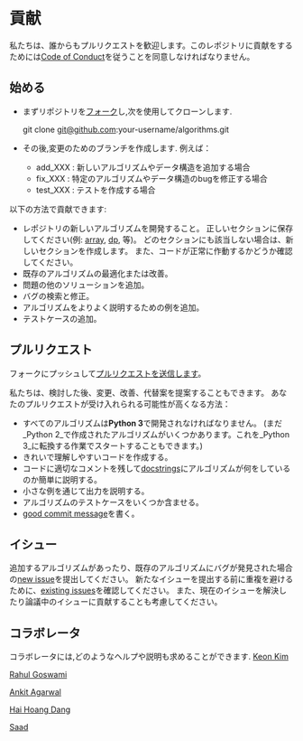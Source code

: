 # 貢献

私たちは、誰からもプルリクエストを歓迎します。このレポジトリに貢献をするためには[Code of Conduct](CODE_OF_CONDUCT.md)を従うことを同意しなければなりません。

## 始める

* まずリポジトリを[フォーク][fork]し,次を使用してクローンします.

    git clone git@github.com:your-username/algorithms.git  

* その後,変更のためのブランチを作成します. 例えば：
  * add_XXX : 新しいアルゴリズムやデータ構造を追加する場合  
  * fix_XXX : 特定のアルゴリズムやデータ構造のbugを修正する場合
  * test_XXX : テストを作成する場合

以下の方法で貢献できます:
- レポジトリの新しいアルゴリズムを開発すること。 正しいセクションに保存してください(例: [array](array), [dp](dp), 等)。 どのセクションにも該当しない場合は、新しいセクションを作成します。 また、コードが正常に作動するかどうか確認してください。
- 既存のアルゴリズムの最適化または改善。
- 問題の他のソリューションを追加。
- バグの検索と修正。
- アルゴリズムをよりよく説明するための例を追加。
- テストケースの追加。

## プルリクエスト
フォークにプッシュして[プルリクエストを送信します][pr]。

私たちは、検討した後、変更、改善、代替案を提案することもできます。
あなたのプルリクエストが受け入れられる可能性が高くなる方法：

* すべてのアルゴリズムは**Python 3**で開発されなければなりません。
(まだ_Python 2_で作成されたアルゴリズムがいくつかあります。これを_Python 3_に転換する作業でスタートすることもできます。)
* きれいで理解しやすいコードを作成する。
* コードに適切なコメントを残して[docstrings][docstr]にアルゴリズムが何をしているのか簡単に説明する。
* 小さな例を通じて出力を説明する。
* アルゴリズムのテストケースをいくつか含ませる。
* [good commit message][commit]を書く。


## イシュー
追加するアルゴリズムがあったり、既存のアルゴリズムにバグが発見された場合の[new issue][newissue]を提出してください。 新たなイシューを提出する前に重複を避けるために、[existing issues][issues]を確認してください。 また、現在のイシューを解決したり論議中のイシューに貢献することも考慮してください。

## コラボレータ
コラボレータには,どのようなヘルプや説明も求めることができます.
[Keon Kim](https://github.com/keon)

[Rahul Goswami](https://github.com/goswami-rahul)

[Ankit Agarwal](https://github.com/ankit167)

[Hai Hoang Dang](https://github.com/danghai)

[Saad](https://github.com/SaadBenn)

[fork]: https://help.github.com/articles/fork-a-repo/
[docstr]: https://www.python.org/dev/peps/pep-0257/#multi-line-docstrings
[commit]: http://tbaggery.com/2008/04/19/a-note-about-git-commit-messages.html
[pr]: https://github.com/keon/algorithms/compare/
[newissue]: https://github.com/keon/algorithms/issues/new
[issue120]: https://github.com/keon/algorithms/issues/120
[issues]: https://github.com/keon/algorithms/issues/

